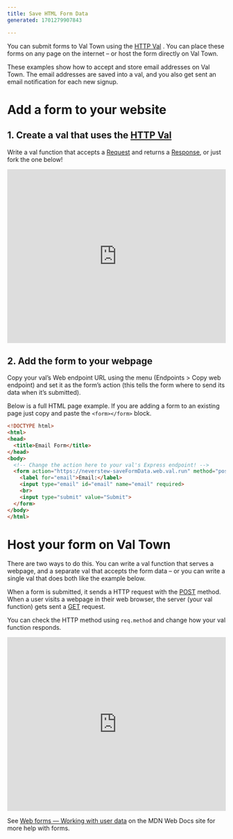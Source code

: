 ```yaml
---
title: Save HTML Form Data
generated: 1701279907843

---
```


<div class="not-content">
  <lite-youtube videoid="AEaYaWf5B-I">
    &#x20;
  </lite-youtube>
</div>

You can submit forms to Val Town using the [HTTP Val](../http-val) . You can place these forms on any page on the internet – or host the form directly on Val Town.

These examples show how to accept and store email addresses on Val Town. The email addresses are saved into a val, and you also get sent an email notification for each new signup.

# Add a form to your website

## 1. Create a val that uses the [HTTP Val](../http-val)

Write a val function that accepts a [Request](https://developer.mozilla.org/en-US/docs/web/api/request) and returns a [Response](https://developer.mozilla.org/en-US/docs/web/api/response), or just fork the one below!

<div class="not-content">
  <iframe src="https://www.val.town/embed/neverstew.saveFormData" width="100%" frameborder="no" style="height: 400px;">
    &#x20;
  </iframe>
</div>

## 2. Add the form to your webpage

Copy your val’s Web endpoint URL using the menu (Endpoints > Copy web endpoint) and set it as the form’s action (this tells the form where to send its data when it’s submitted).

Below is a full HTML page example. If you are adding a form to an existing page just copy and paste the `<form></form>` block.

```html
<!DOCTYPE html>
<html>
<head>
  <title>Email Form</title>
</head>
<body>
  <!-- Change the action here to your val's Express endpoint! -->
  <form action="https://neverstew-saveFormData.web.val.run" method="post">
    <label for="email">Email:</label>
    <input type="email" id="email" name="email" required>
    <br>
    <input type="submit" value="Submit">
  </form>
</body>
</html>
```

# Host your form on Val Town

There are two ways to do this. You can write a val function that serves a webpage, and a separate val that accepts the form data – or you can write a single val that does both like the example below.

When a form is submitted, it sends a HTTP request with the [POST](https://developer.mozilla.org/en-US/docs/Web/HTTP/Methods/POST) method. When a user visits a webpage in their web browser, the server (your val function) gets sent a [GET](https://developer.mozilla.org/en-US/docs/Web/HTTP/Methods/GET) request.

You can check the HTTP method using `req.method` and change how your val function responds.

<div class="not-content">
  <iframe src="https://www.val.town/embed/neverstew.renderFormAndSaveData" width="100%" frameborder="no" style="height: 400px;">
    &#x20;
  </iframe>
</div>

See [Web forms — Working with user data](https://developer.mozilla.org/en-US/docs/Learn/Forms) on the MDN Web Docs site for more help with forms.
